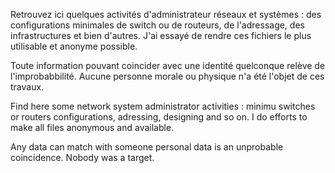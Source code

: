 Retrouvez ici quelques activités d'administrateur réseaux et systèmes : des configurations minimales de switch ou de routeurs, de l'adressage, des infrastructures et bien d'autres. J'ai essayé de rendre ces fichiers le plus utilisable et anonyme possible.

Toute information pouvant coincider avec une identité quelconque relève de l'improbabbilité. Aucune personne morale ou physique n'a été l'objet de ces travaux.

Find here some network system administrator activities : minimu switches or routers configurations, adressing, designing and so on. I do efforts to make all files anonymous and available.

Any data can match with someone personal data is an unprobable coincidence. Nobody was a target.